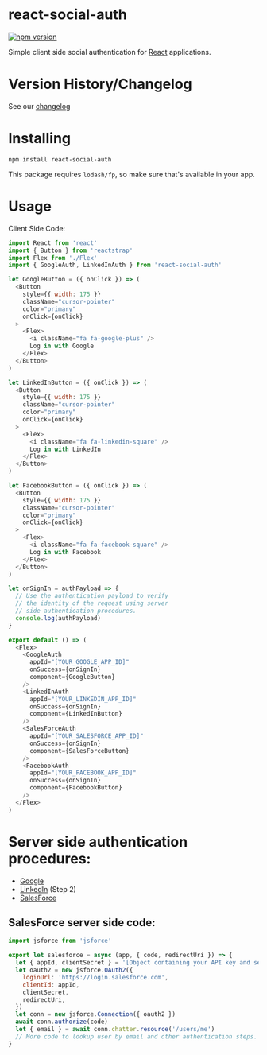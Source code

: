 # react-social-auth

[![npm version](https://badge.fury.io/js/react-social-auth.svg)](https://badge.fury.io/js/react-social-auth)

Simple client side social authentication for [React](https://reactjs.org/) applications.

# Version History/Changelog

See our [changelog](https://github.com/smartprocure/react-social-auth/blob/master/CHANGELOG.md)

# Installing

`npm install react-social-auth`

This package requires `lodash/fp`, so make sure that's available in your app.

# Usage

Client Side Code:

```js
import React from 'react'
import { Button } from 'reactstrap'
import Flex from './Flex'
import { GoogleAuth, LinkedInAuth } from 'react-social-auth'

let GoogleButton = ({ onClick }) => (
  <Button
    style={{ width: 175 }}
    className="cursor-pointer"
    color="primary"
    onClick={onClick}
  >
    <Flex>
      <i className="fa fa-google-plus" />
      Log in with Google
    </Flex>
  </Button>
)

let LinkedInButton = ({ onClick }) => (
  <Button
    style={{ width: 175 }}
    className="cursor-pointer"
    color="primary"
    onClick={onClick}
  >
    <Flex>
      <i className="fa fa-linkedin-square" />
      Log in with LinkedIn
    </Flex>
  </Button>
)

let FacebookButton = ({ onClick }) => (
  <Button
    style={{ width: 175 }}
    className="cursor-pointer"
    color="primary"
    onClick={onClick}
  >
    <Flex>
      <i className="fa fa-facebook-square" />
      Log in with Facebook
    </Flex>
  </Button>
)

let onSignIn = authPayload => {
  // Use the authentication payload to verify
  // the identity of the request using server
  // side authentication procedures.
  console.log(authPayload)
}

export default () => (
  <Flex>
    <GoogleAuth
      appId="[YOUR_GOOGLE_APP_ID]"
      onSuccess={onSignIn}
      component={GoogleButton}
    />
    <LinkedInAuth
      appId="[YOUR_LINKEDIN_APP_ID]"
      onSuccess={onSignIn}
      component={LinkedInButton}
    />
    <SalesForceAuth
      appId="[YOUR_SALESFORCE_APP_ID]"
      onSuccess={onSignIn}
      component={SalesForceButton}
    />
    <FacebookAuth
      appId="[YOUR_FACEBOOK_APP_ID]"
      onSuccess={onSignIn}
      component={FacebookButton}
    />
  </Flex>
)
```

# Server side authentication procedures:

- [Google](https://developers.google.com/identity/sign-in/web/backend-auth)
- [LinkedIn](https://developer.linkedin.com/docs/oauth2) (Step 2)
- [SalesForce](https://help.salesforce.com/articleView?id=remoteaccess_oauth_web_server_flow.htm&type=5)

## SalesForce server side code:

```js
import jsforce from 'jsforce'

export let salesforce = async (app, { code, redirectUri }) => {
  let { appId, clientSecret } = '[Object containing your API key and secret]'
  let oauth2 = new jsforce.OAuth2({
    loginUrl: 'https://login.salesforce.com',
    clientId: appId,
    clientSecret,
    redirectUri,
  })
  let conn = new jsforce.Connection({ oauth2 })
  await conn.authorize(code)
  let { email } = await conn.chatter.resource('/users/me')
  // More code to lookup user by email and other authentication steps.
}
```
